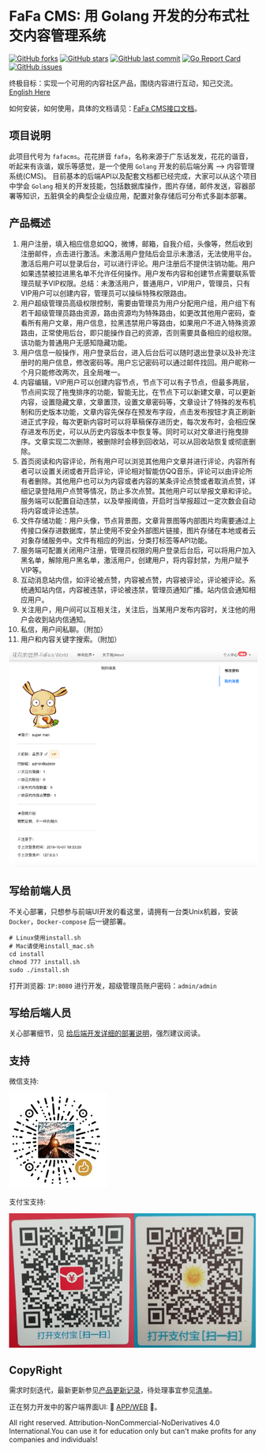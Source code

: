 # FaFa CMS: 用 Golang 开发的分布式社交内容管理系统

[![GitHub forks](https://img.shields.io/github/forks/hunterhug/fafacms.svg?style=social&label=Forks)](https://github.com/hunterhug/fafacms/network)
[![GitHub stars](https://img.shields.io/github/stars/hunterhug/fafacms.svg?style=social&label=Stars)](https://github.com/hunterhug/fafacms/stargazers)
[![GitHub last commit](https://img.shields.io/github/last-commit/hunterhug/fafacms.svg)](https://github.com/hunterhug/fafacms)
[![Go Report Card](https://goreportcard.com/badge/github.com/hunterhug/fafacms)](https://goreportcard.com/report/github.com/hunterhug/fafacms)
[![GitHub issues](https://img.shields.io/github/issues/hunterhug/fafacms.svg)](https://github.com/hunterhug/fafacms/issues)

终极目标：实现一个可用的内容社区产品，围绕内容进行互动，知己交流。[English Here](/README_EN.md)

如何安装，如何使用，具体的文档请见：[FaFa CMS接口文档](https://github.com/hunterhug/fafadoc)。

## 项目说明

此项目代号为 `fafacms`。花花拼音 `fafa`，名称来源于广东话发发，花花的谐音，听起来有诙谐，娱乐等感觉，是一个使用 `Golang` 开发的前后端分离 --> 内容管理系统(CMS)。
目前基本的后端API以及配套文档都已经完成，大家可以从这个项目中学会 `Golang` 相关的开发技能，包括数据库操作，图片存储，邮件发送，容器部署等知识，五脏俱全的典型企业级应用，配置对象存储后可分布式多副本部署。

## 产品概述

1. 用户注册，填入相应信息如QQ，微博，邮箱，自我介绍，头像等，然后收到注册邮件，点击进行激活。未激活用户登陆后会显示未激活，无法使用平台。激活后用户可以登录后台，可以进行评论。用户注册后不提供注销功能。用户如果违禁被拉进黑名单不允许任何操作。用户发布内容和创建节点需要联系管理员赋予VIP权限。总结：未激活用户，普通用户，VIP用户，管理员，只有VIP用户可以创建内容，管理员可以操纵特殊权限路由。
2. 用户超级管理员高级权限控制，需要由管理员为用户分配用户组，用户组下有若干超级管理员路由资源，路由资源均为特殊路由，如更改其他用户密码，查看所有用户文章，用户信息，拉黑违禁用户等路由，如果用户不进入特殊资源路由，正常使用后台，即只能操作自己的资源，否则需要具备相应的组权限。该功能为普通用户无感知隐藏功能。
3. 用户信息一般操作，用户登录后台，进入后台后可以随时退出登录以及补充注册时的用户信息，修改密码等。用户忘记密码可以通过邮件找回。用户昵称一个月只能修改两次，且全局唯一。
4. 内容编辑，VIP用户可以创建内容节点，节点下可以有子节点，但最多两层，节点间实现了拖曳排序的功能，智能无比，在节点下可以新建文章，可以更新内容，设置隐藏文章，文章置顶，设置文章密码等，文章设计了特殊的发布机制和历史版本功能，文章内容先保存在预发布字段，点击发布按钮才真正刷新进正式字段，每次更新内容时可以将草稿保存进历史，每次发布时，会相应保存进发布历史，可以从历史内容版本中恢复等。同时可以对文章进行拖曳排序。文章实现二次删除，被删除时会移到回收站，可以从回收站恢复或彻底删除。
5. 首页阅读和内容评论，所有用户可以浏览其他用户文章并进行评论，内容所有者可以设置关闭或者开启评论，评论相对智能仿QQ音乐，评论可以由评论所有者删除。其他用户也可以为内容或者内容的某条评论点赞或者取消点赞，详细记录登陆用户点赞等情况，防止多次点赞。其他用户可以举报文章和评论。服务端可以配置自动违禁，以及举报阈值，开启时当举报超过一定次数会自动将内容或评论违禁。
6. 文件存储功能：用户头像，节点背景图，文章背景图等内部图片均需要通过上传接口保存进数据库，禁止使用不安全外部图片链接，图片存储在本地或者云对象存储服务中。文件有相应的列出，分类打标签等API功能。
7. 服务端可配置关闭用户注册，管理员权限的用户登录后台后，可以将用户加入黑名单，解除用户黑名单，激活用户，创建用户，将内容封禁，为用户赋予VIP等。
8. 互动消息站内信，如评论被点赞，内容被点赞，内容被评论，评论被评论。系统通知站内信，内容被违禁，评论被违禁，管理员通知广播。站内信会通知相应用户。
9. 关注用户，用户间可以互相关注，关注后，当某用户发布内容时，关注他的用户会收到站内信通知。
10. 私信，用户间私聊。（附加）
11. 用户和内容关键字搜索。（附加）

![](/doc/web1.png)

## 写给前端人员

不关心部署，只想参与前端UI开发的看这里，请拥有一台类Unix机器，安装 `Docker`，`Docker-compose` 后一键部署。

```
# Linux使用install.sh
# Mac请使用install_mac.sh
cd install
chmod 777 install.sh
sudo ./install.sh
```

打开浏览器: `IP:8080` 进行开发，超级管理员账户密码：`admin/admin`

## 写给后端人员

关心部署细节，见 [给后端开发详细的部署说明](/install/README.md)，强烈建议阅读。

## 支持

微信支持:

![](/doc/support/weixin.jpg)

支付宝支持:

![](/doc/support/alipay.png)


## CopyRight

需求时刻迭代，最新更新参见[产品更新记录](/log.md)，待处理事宜参见[清单](/todo.md)。

正在努力开发中的客户端界面UI: 💐 [APP/WEB](https://github.com/hunterhug/fafafront) 💐。

All right reserved. Attribution-NonCommercial-NoDerivatives 4.0 International.You can use it for education only but can't make profits for any companies and individuals!
